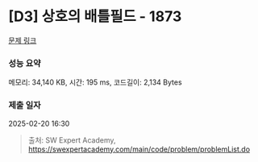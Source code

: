 # [D3] 상호의 배틀필드 - 1873 

[문제 링크](https://swexpertacademy.com/main/code/problem/problemDetail.do?contestProbId=AV5LyE7KD2ADFAXc) 

### 성능 요약

메모리: 34,140 KB, 시간: 195 ms, 코드길이: 2,134 Bytes

### 제출 일자

2025-02-20 16:30



> 출처: SW Expert Academy, https://swexpertacademy.com/main/code/problem/problemList.do